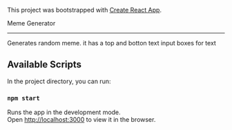 This project was bootstrapped with [Create React App](https://github.com/facebook/create-react-app).

Meme Generator

---

Generates random meme.  it has a top and botton text input boxes for text



## Available Scripts

In the project directory, you can run:

### `npm start`

Runs the app in the development mode.<br />
Open [http://localhost:3000](http://localhost:3000) to view it in the browser.